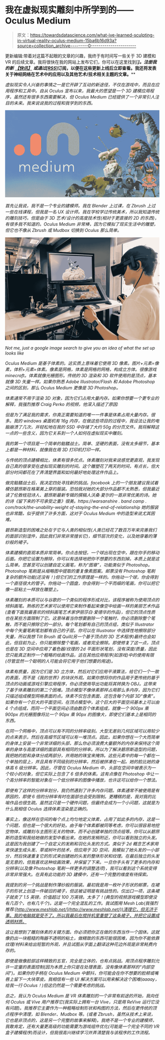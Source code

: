 # 我在虚拟现实雕刻中所学到的——Oculus Medium

> 原文：<https://towardsdatascience.com/what-ive-learned-sculpting-in-virtual-reality-oculus-medium-15ba6b16d93a?source=collection_archive---------0----------------------->

更新编辑:带着对这篇不起眼的文章的兴趣，我终于有时间写一些关于 3D 建模和 VR 的后续文章。我将很快在我的网站上发布它们，你可以在这里找到[[](https://www.jackalope.tech/)****]。注册我的新*** [***【快讯】***](https://mailchi.mp/f75162f1141a/design-x-code_newsletter) ***或通过[***[***RSS***](https://www.jackalope.tech/feed/)***]订阅，以便在这些更新上线后立即查看。我还将发表关于神经网络在艺术中的应用以及其他艺术/技术相关主题的文章。****

*虚拟现实令人兴奋的事情之一是它开辟了互动的新途径，不仅在游戏中，而且在应用程序和工具中。自从 Oculus 宣布以来，我最大的愿望是一个 3D 建模应用程序，虽然还有很多东西需要解决，但 Oculus Medium 已经提供了一个非常引人注目的未来。我来说说我的过程和我学到的东西。*

*![](img/8fdb57bd450869d3af08a7cad8f310fc.png)*

*首先让我说，我不是一个专业的建模师。我在 Blender 上过课，在 Zbrush 上过一些在线课程，但我是一名 UX 设计师。我在学校学过传统美术，所以我知道传统的雕刻技巧，但是由于 3D 艺术/设计的高度技术性(相对于更直接的 2D 的东西)，有很多我不知道的。Oculus Medium 非常棒，因为它模拟了现实生活中的雕塑，但它也不像从 Zbrush 或 Mudbox 切换到 Oculus 那么简单。*

*![](img/18998eeb039a00ca549d837c6bf9d579.png)*

*Not me, just a google image search to give you an idea of what the set up looks like*

*Oculus Medium 是基于体素的。这实质上意味着它使用 3D 像素。图片+元素=像素，体积+元素=体素。像素是网格，体素是网格的网格，构成立方体。很像游戏 minecraft。体素就像光栅图形。传统的 3D 渲染和 3D 软件使用的是顶点，基本就像 3D 矢量一样。如果你熟悉 Adobe Illustrator/Flash 和 Adobe Photoshop 之间的区别，那么 Oculus Medium 更像是 3D Photoshop。*

*体素通常不用于渲染 3D 对象，因为它们占用大量内存。如果你想要一个更专业的解释，我强烈推荐 Craig Perko 的视频，他深入描述了原因:*

*但是为了满足我的需求，你真正需要知道的唯一一件事是体素占用大量内存。很多。我的 windows 桌面机有 16g 内存，在做这些项目的过程中，我设法让我的电脑崩溃了几次，并轻松地在我的 SSD 中存储了大约 50g 的分页文件。我将解释这一点的一些含义，因为它关系到一个人如何在虚拟现实中雕刻。*

*我的第一个项目是一个简单的骷髅战士。简单、坚硬的表面，没有太多细节，基本上都是一种材料，就像我在用 3D 打印机打印一样。*

*与传统的顶点建模相比，体素有很多优点。体素雕刻对我来说感觉更直观，我发现自己真的很享受在虚拟现实雕刻的时间。这个雕塑花了两天的时间，有点长，但大部分时间都花在了弄清楚界面和如何最好地处理这件作品上。*

*做完骷髅战士后，我决定四处寻找新的挑战。facebook 上的一个朋友建议我试着模仿碧昂斯在格莱美上穿的服装。恐怕我对她的大部分作品都不太熟悉，但我最近读了伦敦桂冠诗人、碧昂斯最新专辑的撰稿人沃桑·夏尔的一首非常优美的诗。她的诗《留下来的不可承受之重》很美。https://warsanshire . band camp . com/track/the-unability-weight of-staying-the-end-of-relationship 她的服装也非常酷，似乎提供了许多方面，这对于 Oculus Medium 中的造型来说尤其困难。*

*碧昂斯造型的困难之处在于它与人类的相似性(人类已经花了数百万年来完善我们的面部识别湿件，因此我们非常非常擅长它)，细节层次的变化，以及她穿着的薄纱般的裙子。*

*体素建模的直观本质非常简单。你点击按钮，一个球出现在空中，跟在你手的移动后面。你把它设置为擦除，你可以有选择地把你不想要的东西刻掉。本质上就是这么简单。您甚至可以创建自定义画笔，称为“图章”，功能类似于 Photoshop。Photoshop 笔刷是从缩略图中提取的重复像素图案。邮票没有 Photoshop 笔刷复杂的额外功能(还没有！)但它们的工作原理是一样的。你拖动一个球，你会得到一个直径很大的管子。你拖动一个圆盘，你会得到一个平而细的笔画，你可以把它像一层粘土一样放在雕塑上。*

*体素雕刻的本质可以与谷歌的一个类似的程序形成对比，该程序被称为使用顶点的倾斜画笔。熟练的艺术家可以使用它来制作看起来像空中绘画一样的美丽艺术作品(查看下面我最喜欢的倾斜画笔艺术家伊丽莎白·爱德华的作品)，但它的顶点性质也在某些方面限制了它。这意味着当你想要删除一个笔触时，你必须删除整个笔触，而不能只擦除它的一部分。每个笔划都有自己的顶点组，类似于 Illustrator 中每个矢量笔刷笔划都有自己的子层。你可以在 Illustrator 中选择性地擦除部分矢量，所以我想 Tilt Brush 或 Quill(另一个基于顶点的 3D 艺术程序)最终也会如此，但目前为止，你只能擦除整个笔画，或者完全擦除。即使修复了这一点，顶点也是在 3D 空间中应用了着色器/纹理的 2d 平面形状笔划，没有深度/质量，因此您只能真正制作一个粗略的绘画作品，这在其他应用程序(如游戏)中的使用有限(尽管显然一个聪明的人可能会将它用于他们想要的用途)。*

*体素有质量，因为它们是 3D 立方体，然后对它们应用平滑算法，给它们一个一致的表面，而不是《我的世界》的块状外观。如果你想将你的作品用于更传统的基于顶点的动画或游戏引擎应用程序，你必须使用导出功能将其转换为 OBJ。这带来了基于体素雕刻的第二个困难。顶点模型不像体素那样占用那么多内存，因为它们只描述组成模型网格表面的点。体素不仅包含表面，还包含每个内部 3D“像素”。如果你有一个巨大的平面空间，在顶点模型中，这个巨大的平面空间基本上可以由 4 个点组成，而同一个平面空间必须由数百个体素组成，就像一个 900px 乘 900px 的光栅图像将比一个 90px 乘 90px 的图像大，即使它们基本上是相同的东西。*

*在同一个网格中，顶点可以有不同的分辨率级别。大型无差别几何区域可以用较少的点来表示，然后在高细节区域可以有一堆顶点。因此，如果你想在一个大而简单的身体上安装一个非常详细的头部，那么你必须浪费大量额外的内存来保持这个简单的身体与高度详细的面部具有相同的分辨率。所以为了解决碧昂斯造型的问题，我把她的脸和身体分成两部分，并用她的珠宝来掩饰。这些元素中的每一个都在一个单独的层上，并且具有不同级别的分辨率，然后被拼凑在一起。她的脸比她的身体高 6 级分辨率。因此，尽管在 Oculus Medium 中，头部在空间中被表示为一个较小的对象，但它实际上包含了 6 倍多的体素。这有点像在 Photoshop 中让一个高分辨率的智能对象在一个低分辨率的图像中播放，也许这可以给你一个想法。*

*即使有了这样的分辨率划分，我仍然遇到了许多内存问题。体素通常不被使用是有原因的，即使 6 倍的分辨率有时在面部也会受到限制。更糟糕的是，我对我的比喻作品也很生疏。虽然这只是一个硬件问题，但最终会成为一个小问题，这就是为什么我相信 Oculus 选择体素渲染是正确的。*

*事实上，像这样在空间的每个点上均匀地定义体素，占用了如此多的内存，这是一个问题，但也是一个很大的好处。由于每个体素都被同等考虑，你可以很容易地挖空物体，或雕刻与主图形无关的物体，而不必创建单独的顶点组等。你可以从碧昂斯的造型和我给她做的发型中看出来。在她的发梢附近，你可以看到独立的头发。这是因为我创建了一个自定义的发刷和羽化头发的方式。类似于 2d 概念艺术家用来快速生成头发、草或树叶的技术，但应用于 3D 空间，我模拟了她头发的一小部分，然后快速重复它的形式来创建她的头发的整体形状和纹理。在最后独立的头发是无意的，但我喜欢这种绘画效果，并保留了下来。一旦你手头有了更多的内存和分辨率(以及像 Photoshop 笔刷一样更多的调整选项)，我可以看到这个系统变得非常非常强大。在具有此功能的 3D 建模中，还有一个完整的维度有待探索。*

*我提到的另一个挑战是制作薄纱般的服装。最初我是用一枚叶子形状的邮票，在裙子的形状上创造一件破旧的裙子，但这被证明是有挑战性的。仅出口一项，这条裙子就卖了 1.5 英镑，价值超过 100 万英镑。太多了！(典型的视频游戏模型即使没有几百个，也有几千个)。这是一个完全混乱的工作。我试图用 Mesh Lab(我强烈推荐:[http://www.meshlab.net/](http://www.meshlab.net/))清理它，但无济于事。我的电脑就是受不了。所以我最后在搅拌机里重塑了这条裙子，并把它设置成透明材质。*

*这让我想到了雕刻体素的关键方面。你必须把你正在做的东西当作一个固体。这就像扔出一块粗糙的陶器不透明的粘土，做精致的东西可能很困难，因为你不能依靠纹理/材料来给出短暂的外观，并且试图从字面上翻译这种花边外观是非常耗费内存的。*

*即使是做像脸部这样精致的五官，完全是立体的，也有点挑战。用顶点程序雕刻允许一定量的表面控制(因为本质上你只是在处理表面，没有像体素那样的“内部空间”)。如果你的手柄在 Oculus Medium 中颤抖，你可能会在你不想要的脸颊或嘴唇上留下一大块草皮。我相信有一些 UI 解决方案可以用来解决这个困难(aaaay，给我一行 Oculus！)但这仍然是一个需要考虑的挑战。*

*总之，我认为 Oculus Medium 是 VR 体素雕刻的一个非常有前途的开始，我向任何 Oculus 或 Vive 用户推荐它(我实际上拥有一台 Vive，只是用 ReVive 运行它没有问题)。我推荐它主要作为一种粗略绘制形状和构图的方法，然后在更传统的顶点程序中清理，如 Blender、Mudbox 等。(或者 Zbrush，虽然从技术上来说，它也是非顶点的，这是另一个完整的故事来解释)。我绝不是一个专业的建模师，我敢肯定，还有大量更高级的功能需要为游戏组件优化(可能是一个完全不同的 VR 盒子建模程序)而设计，但我很高兴继续学习并弄清楚我与该程序的工作流程。*